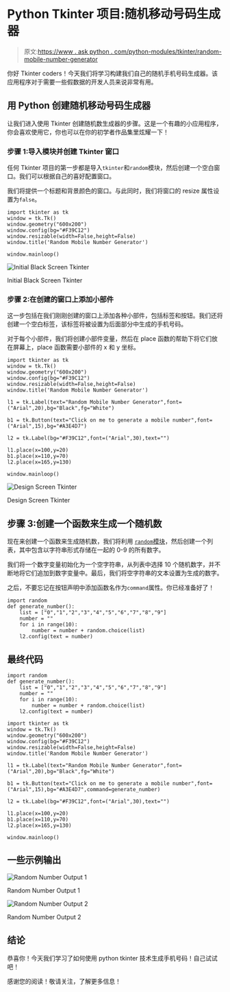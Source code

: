 # Python Tkinter 项目:随机移动号码生成器

> 原文:[https://www . ask python . com/python-modules/tkinter/random-mobile-number-generator](https://www.askpython.com/python-modules/tkinter/random-mobile-number-generator)

你好 Tkinter coders！今天我们将学习构建我们自己的随机手机号码生成器。该应用程序对于需要一些假数据的开发人员来说非常有用。

## 用 Python 创建随机移动号码生成器

让我们进入使用 Tkinter 创建随机数生成器的步骤。这是一个有趣的小应用程序，你会喜欢使用它，你也可以在你的初学者作品集里炫耀一下！

### 步骤 1:导入模块并创建 Tkinter 窗口

任何 Tkinter 项目的第一步都是导入`tkinter`和`random`模块，然后创建一个空白窗口。我们可以根据自己的喜好配置窗口。

我们将提供一个标题和背景颜色的窗口。与此同时，我们将窗口的 resize 属性设置为`false`。

```
import tkinter as tk
window = tk.Tk()
window.geometry("600x200")
window.config(bg="#F39C12")
window.resizable(width=False,height=False)
window.title('Random Mobile Number Generator')

window.mainloop()

```

![Initial Black Screen Tkinter](../Images/898755bcecc6d700fe58b9e88c6d6979.png)

Initial Black Screen Tkinter

### 步骤 2:在创建的窗口上添加小部件

这一步包括在我们刚刚创建的窗口上添加各种小部件，包括标签和按钮。我们还将创建一个空白标签，该标签将被设置为后面部分中生成的手机号码。

对于每个小部件，我们将创建小部件变量，然后在 place 函数的帮助下将它们放在屏幕上，place 函数需要小部件的 x 和 y 坐标。

```
import tkinter as tk
window = tk.Tk()
window.geometry("600x200")
window.config(bg="#F39C12")
window.resizable(width=False,height=False)
window.title('Random Mobile Number Generator')

l1 = tk.Label(text="Random Mobile Number Generator",font=("Arial",20),bg="Black",fg="White")

b1 = tk.Button(text="Click on me to generate a mobile number",font=("Arial",15),bg="#A3E4D7")

l2 = tk.Label(bg="#F39C12",font=("Arial",30),text="")

l1.place(x=100,y=20)
b1.place(x=110,y=70)
l2.place(x=165,y=130)

window.mainloop()

```

![Design Screen Tkinter](../Images/47b96d79f7952958244dbef3c800ee22.png)

Design Screen Tkinter

## 步骤 3:创建一个函数来生成一个随机数

现在来创建一个函数来生成随机数，我们将利用 [`random`模块](https://www.askpython.com/python-modules/python-random-module-generate-random-numbers-sequences)，然后创建一个列表，其中包含以字符串形式存储在一起的 0-9 的所有数字。

我们将一个数字变量初始化为一个空字符串，从列表中选择 10 个随机数字，并不断地将它们追加到数字变量中。最后，我们将空字符串的文本设置为生成的数字。

之后，不要忘记在按钮声明中添加函数名作为`command`属性。你已经准备好了！

```
import random
def generate_number():
    list = ["0","1","2","3","4","5","6","7","8","9"]
    number = ""
    for i in range(10):
        number = number + random.choice(list)
    l2.config(text = number)

```

## 最终代码

```
import random
def generate_number():
    list = ["0","1","2","3","4","5","6","7","8","9"]
    number = ""
    for i in range(10):
        number = number + random.choice(list)
    l2.config(text = number)

import tkinter as tk
window = tk.Tk()
window.geometry("600x200")
window.config(bg="#F39C12")
window.resizable(width=False,height=False)
window.title('Random Mobile Number Generator')

l1 = tk.Label(text="Random Mobile Number Generator",font=("Arial",20),bg="Black",fg="White")

b1 = tk.Button(text="Click on me to generate a mobile number",font=("Arial",15),bg="#A3E4D7",command=generate_number)

l2 = tk.Label(bg="#F39C12",font=("Arial",30),text="")

l1.place(x=100,y=20)
b1.place(x=110,y=70)
l2.place(x=165,y=130)

window.mainloop()

```

## 一些示例输出

![Random Number Output 1](../Images/f629209b31f006521ae650ddab451bb0.png)

Random Number Output 1

![Random Number Output 2](../Images/1273e2f76614e63af2b8ef4d4ef30b80.png)

Random Number Output 2

## 结论

恭喜你！今天我们学习了如何使用 python tkinter 技术生成手机号码！自己试试吧！

感谢您的阅读！敬请关注，了解更多信息！